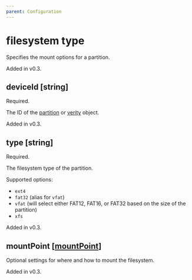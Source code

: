 ```yaml
---
parent: Configuration
---
```


# filesystem type

Specifies the mount options for a partition.

Added in v0.3.

## deviceId [string]

Required.

The ID of the [partition](./partition.md) or [verity](./verity.md) object.

Added in v0.3.

## type [string]

Required.

The filesystem type of the partition.

Supported options:

- `ext4`
- `fat32` (alias for `vfat`)
- `vfat` (will select either FAT12, FAT16, or FAT32 based on the size of the partition)
- `xfs`

Added in v0.3.

## mountPoint [[mountPoint](./mountpoint.md)]

Optional settings for where and how to mount the filesystem.

Added in v0.3.
